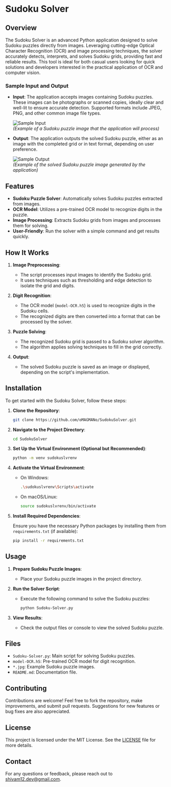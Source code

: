 
# Sudoku Solver

## Overview

The Sudoku Solver is an advanced Python application designed to solve Sudoku puzzles directly from images. Leveraging cutting-edge Optical Character Recognition (OCR) and image processing techniques, the solver accurately detects, interprets, and solves Sudoku grids, providing fast and reliable results. This tool is ideal for both casual users looking for quick solutions and developers interested in the practical application of OCR and computer vision.

### Sample Input and Output

- **Input**: The application accepts images containing Sudoku puzzles. These images can be photographs or scanned copies, ideally clear and well-lit to ensure accurate detection. Supported formats include JPEG, PNG, and other common image file types.

  ![Sample Input](jun27l.jpg)  
  *(Example of a Sudoku puzzle image that the application will process)*

- **Output**: The application outputs the solved Sudoku puzzle, either as an image with the completed grid or in text format, depending on user preference.

  ![Sample Output](output.jpg)  
  *(Example of the solved Sudoku puzzle image generated by the application)*

## Features

- **Sudoku Puzzle Solver**: Automatically solves Sudoku puzzles extracted from images.
- **OCR Model**: Utilizes a pre-trained OCR model to recognize digits in the puzzle.
- **Image Processing**: Extracts Sudoku grids from images and processes them for solving.
- **User-Friendly**: Run the solver with a simple command and get results quickly.

## How It Works

1. **Image Preprocessing**:
   - The script processes input images to identify the Sudoku grid.
   - It uses techniques such as thresholding and edge detection to isolate the grid and digits.

2. **Digit Recognition**:
   - The OCR model (`model-OCR.h5`) is used to recognize digits in the Sudoku cells.
   - The recognized digits are then converted into a format that can be processed by the solver.

3. **Puzzle Solving**:
   - The recognized Sudoku grid is passed to a Sudoku solver algorithm.
   - The algorithm applies solving techniques to fill in the grid correctly.

4. **Output**:
   - The solved Sudoku puzzle is saved as an image or displayed, depending on the script's implementation.

## Installation

To get started with the Sudoku Solver, follow these steps:

1. **Clone the Repository**:

   ```bash
   git clone https://github.com/oMAGMANo/SudokuSolver.git
   ```

2. **Navigate to the Project Directory**:

   ```bash
   cd SudokuSolver
   ```

3. **Set Up the Virtual Environment (Optional but Recommended)**:

   ```bash
   python -m venv sudokuslvrenv
   ```

4. **Activate the Virtual Environment**:

   - On Windows:
     ```bash
     .\sudokuslvrenv\Scripts\activate
     ```
   - On macOS/Linux:
     ```bash
     source sudokuslvrenv/bin/activate
     ```

5. **Install Required Dependencies**:

   Ensure you have the necessary Python packages by installing them from `requirements.txt` (if available):

   ```bash
   pip install -r requirements.txt
   ```

## Usage

1. **Prepare Sudoku Puzzle Images**:
   - Place your Sudoku puzzle images in the project directory.

2. **Run the Solver Script**:
   - Execute the following command to solve the Sudoku puzzles:

     ```bash
     python Sudoku-Solver.py
     ```

3. **View Results**:
   - Check the output files or console to view the solved Sudoku puzzle.

## Files

- `Sudoku-Solver.py`: Main script for solving Sudoku puzzles.
- `model-OCR.h5`: Pre-trained OCR model for digit recognition.
- `*.jpg`: Example Sudoku puzzle images.
- `README.md`: Documentation file.

## Contributing

Contributions are welcome! Feel free to fork the repository, make improvements, and submit pull requests. Suggestions for new features or bug fixes are also appreciated.

## License

This project is licensed under the MIT License. See the [LICENSE](LICENSE) file for more details.

## Contact

For any questions or feedback, please reach out to [shivam12.dev@gmail.com](mailto:shivam12.dev@gmail.com).
